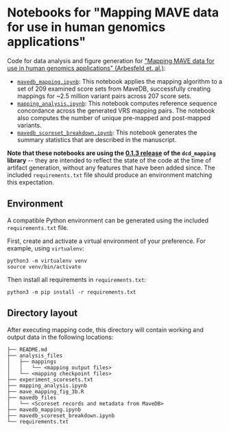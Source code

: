 # Notebooks for "Mapping MAVE data for use in human genomics applications"

Code for data analysis and figure generation for ["Mapping MAVE data for use in human genomics applications" (Arbesfeld et. al.)](https://www.biorxiv.org/content/10.1101/2023.06.20.545702v1):

* [`mavedb_mapping.ipynb`](mavedb_mapping.ipynb): This notebook applies the mapping algorithm to a set of 209 examined score sets from MaveDB, successfully creating mappings for ~2.5 million variant pairs across 207 score sets.
* [`mapping_analysis.ipynb`](mapping_analysis.ipynb): This notebook computes reference sequence concordance across the generated VRS mapping pairs. The notebook also computes the number of unique pre-mapped and post-mapped variants.
* [`mavedb_scoreset_breakdown.ipynb`](mavedb_scoreset_breakdown.ipynb): This notebook generates the summary statistics that are described in the manuscript.

**Note that these notebooks are using the [0.1.3 release](https://github.com/ave-dcd/dcd_mapping/releases/tag/0.1.3) of the `dcd_mapping` library** -- they are intended to reflect the state of the code at the time of artifact generation, without any features that have been added since. The included `requirements.txt` file should produce an environment matching this expectation.

## Environment

A compatible Python environment can be generated using the included `requirements.txt` file.

First, create and activate a virtual environment of your preference. For example, using `virtualenv`:

```shell
python3 -m virtualenv venv
source venv/bin/activate
```

Then install all requirements in `requirements.txt`:

```shell
python3 -m pip install -r requirements.txt
```

## Directory layout

After executing mapping code, this directory will contain working and output data in the following locations:

```
├── README.md
├── analysis_files
│   ├── mappings
│   │   └── <mapping output files>
│   └── <mapping checkpoint files>
├── experiment_scoresets.txt
├── mapping_analysis.ipynb
├── mave_mapping_fig_3b.R
├── mavedb_files
│   └── <Scoreset records and metadata from MaveDB>
├── mavedb_mapping.ipynb
├── mavedb_scoreset_breakdown.ipynb
└── requirements.txt
```
